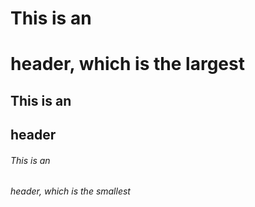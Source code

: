 # This is an <h1> header, which is the largest
## This is an <h2> header 
###### This is an <h6> header, which is the smallest
